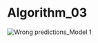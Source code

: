 # Algorithm_03

![Wrong predictions_Model 1](https://user-images.githubusercontent.com/53007295/83165303-47a60000-a148-11ea-96ad-a602fa0a5484.png)

